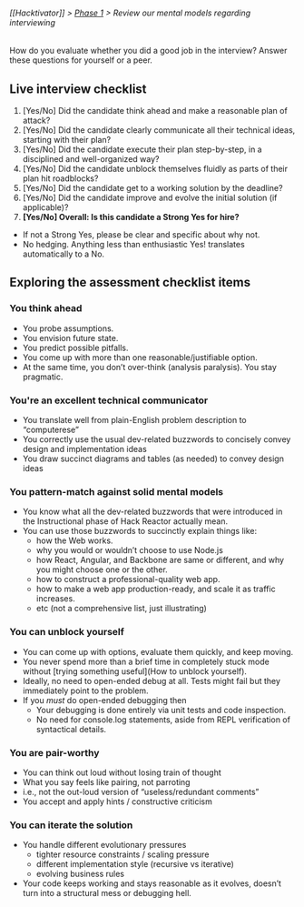 ###### *[[Hacktivator]] > [Phase 1](https://github.com/hackreactor/peripheral-brain/wiki/Hacktivator#phase-1-review-the-building-blocks) > Review our mental models regarding interviewing*

How do you evaluate whether you did a good job in the interview? Answer these questions for yourself or a peer.

## Live interview checklist
1. [Yes/No] Did the candidate think ahead and make a reasonable plan of attack?
1. [Yes/No] Did the candidate clearly communicate all their technical ideas, starting with their plan?
1. [Yes/No] Did the candidate execute their plan step-by-step, in a disciplined and well-organized way?
1. [Yes/No] Did the candidate unblock themselves fluidly as parts of their plan hit roadblocks?
1. [Yes/No] Did the candidate get to a working solution by the deadline?
1. [Yes/No] Did the candidate improve and evolve the initial solution (if applicable)?
1. **[Yes/No] Overall: Is this candidate a Strong Yes for hire?**

* If not a Strong Yes, please be clear and specific about why not.
* No hedging. Anything less than enthusiastic Yes! translates automatically to a No.


## Exploring the assessment checklist items

### You think ahead
* You probe assumptions.
* You envision future state.
* You predict possible pitfalls.
* You come up with more than one reasonable/justifiable option.
* At the same time, you don’t over-think (analysis paralysis). You stay pragmatic.

### You're an excellent technical communicator
* You translate well from plain-English problem description to “computerese”
* You correctly use the usual dev-related buzzwords to concisely convey design and implementation ideas
* You draw succinct diagrams and tables (as needed) to convey design ideas

### You pattern-match against solid mental models
* You know what all the dev-related buzzwords that were introduced in the Instructional phase of Hack Reactor actually mean.
* You can use those buzzwords to succinctly explain things like:
	* how the Web works.
	* why you would or wouldn’t choose to use Node.js
	* how React, Angular, and Backbone are same or different, and why you might choose one or the other.
	* how to construct a professional-quality web app.
	* how to make a web app production-ready, and scale it as traffic increases.
	* etc (not a comprehensive list, just illustrating)

### You can unblock yourself
* You can come up with options, evaluate them quickly, and keep moving.
* You never spend more than a brief time in completely stuck mode without [trying something useful](How to unblock yourself).
* Ideally, no need to open-ended debug at all. Tests might fail but they immediately point to the problem.
* If you *must* do open-ended debugging then
	* Your debugging is done entirely via unit tests and code inspection.
	* No need for console.log statements, aside from REPL verification of syntactical details.

### You are pair-worthy
* You can think out loud without losing train of thought
* What you say feels like pairing, not parroting
* i.e., not the out-loud version of “useless/redundant comments”
* You accept and apply hints / constructive criticism

### You can iterate the solution 
* You handle different evolutionary pressures
	* tighter resource constraints / scaling pressure
	* different implementation style (recursive vs iterative)
	* evolving business rules
* Your code keeps working and stays reasonable as it evolves, doesn’t turn into a structural mess or debugging hell.